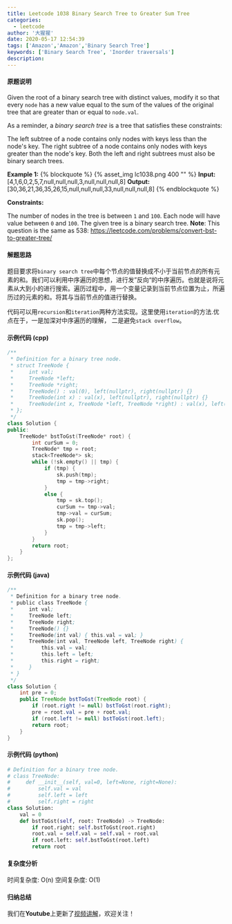 ```yaml
---
title: Leetcode 1038 Binary Search Tree to Greater Sum Tree
categories:
  - leetcode
author: '大猩猩'
date: 2020-05-17 12:54:39
tags: ['Amazon','Amazon','Binary Search Tree']
keywords: ['Binary Search Tree', 'Inorder traversals']
description:
---
```

#### 原题说明
Given the root of a binary search tree with distinct values, modify it so that every `node` has a new value equal to the sum of the values of the original tree that are greater than or equal to `node.val`.

As a reminder, a *binary search tree* is a tree that satisfies these constraints:

The left subtree of a node contains only nodes with keys less than the node's key.
The right subtree of a node contains only nodes with keys greater than the node's key.
Both the left and right subtrees must also be binary search trees.




**Example 1:**
{% blockquote %}
{% asset_img lc1038.png 400 "" %}
**Input:**
[4,1,6,0,2,5,7,null,null,null,3,null,null,null,8]
**Output:** 
[30,36,21,36,35,26,15,null,null,null,33,null,null,null,8]
{% endblockquote %}


**Constraints:**

The number of nodes in the tree is between `1` and `100`.
Each node will have value between `0` and `100`.
The given tree is a binary search tree.
**Note**: This question is the same as 538: https://leetcode.com/problems/convert-bst-to-greater-tree/


<!--more-->

#### 解题思路
题目要求将`binary search tree`中每个节点的值替换成不小于当前节点的所有元素的和。我们可以利用中序遍历的思想，进行发”反向“的中序遍历。也就是说将元素从大到小的进行搜索。遍历过程中，用一个变量记录到当前节点位置为止，所遍历过的元素的和。将其与当前节点的值进行替换。

代码可以用`recursion`和`iteration`两种方法实现。这里使用`iteration`的方法.优点在于，一是加深对中序遍历的理解， 二是避免`stack overflow`。

#### 示例代码 (cpp)
```cpp
/**
 * Definition for a binary tree node.
 * struct TreeNode {
 *     int val;
 *     TreeNode *left;
 *     TreeNode *right;
 *     TreeNode() : val(0), left(nullptr), right(nullptr) {}
 *     TreeNode(int x) : val(x), left(nullptr), right(nullptr) {}
 *     TreeNode(int x, TreeNode *left, TreeNode *right) : val(x), left(left), right(right) {}
 * };
 */
class Solution {
public:
    TreeNode* bstToGst(TreeNode* root) {
        int curSum = 0;
        TreeNode* tmp = root;
        stack<TreeNode*> sk;
        while (!sk.empty() || tmp) {
            if (tmp) {
                sk.push(tmp);
                tmp = tmp->right;
            }
            else {
                tmp = sk.top();
                curSum += tmp->val;
                tmp->val = curSum;
                sk.pop();
                tmp = tmp->left;
            }
        }
        return root;
    }
};
```

#### 示例代码 (java)
```java
/**
 * Definition for a binary tree node.
 * public class TreeNode {
 *     int val;
 *     TreeNode left;
 *     TreeNode right;
 *     TreeNode() {}
 *     TreeNode(int val) { this.val = val; }
 *     TreeNode(int val, TreeNode left, TreeNode right) {
 *         this.val = val;
 *         this.left = left;
 *         this.right = right;
 *     }
 * }
 */
class Solution {
    int pre = 0;
    public TreeNode bstToGst(TreeNode root) {
        if (root.right != null) bstToGst(root.right);
        pre = root.val = pre + root.val;
        if (root.left != null) bstToGst(root.left);
        return root;
    }     
}
```

#### 示例代码 (python)
```python
# Definition for a binary tree node.
# class TreeNode:
#     def __init__(self, val=0, left=None, right=None):
#         self.val = val
#         self.left = left
#         self.right = right
class Solution:
    val = 0
    def bstToGst(self, root: TreeNode) -> TreeNode:
        if root.right: self.bstToGst(root.right)
        root.val = self.val = self.val + root.val
        if root.left: self.bstToGst(root.left)
        return root
```

#### 复杂度分析
时间复杂度: O(n)
空间复杂度: O(1)

#### 归纳总结
我们在**Youtube**上更新了[视频讲解](https://youtu.be/GSc-F_jlYWk)，欢迎关注！